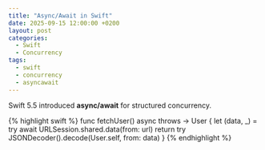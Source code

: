 ```yaml
---
title: "Async/Await in Swift"
date: 2025-09-15 12:00:00 +0200
layout: post
categories:
  - Swift
  - Concurrency
tags:
  - swift
  - concurrency
  - asyncawait
---
```


Swift 5.5 introduced **async/await** for structured concurrency.

{% highlight swift %}
func fetchUser() async throws -> User {
    let (data, _) = try await URLSession.shared.data(from: url)
    return try JSONDecoder().decode(User.self, from: data)
}
{% endhighlight %}